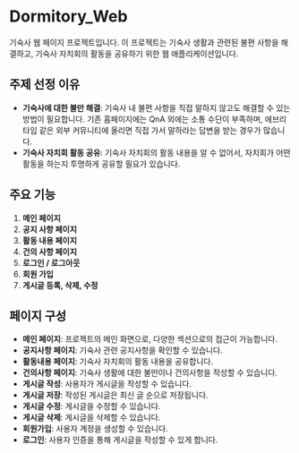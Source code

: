 # Dormitory_Web

기숙사 웹 페이지 프로젝트입니다. 이 프로젝트는 기숙사 생활과 관련된 불편 사항을 해결하고, 기숙사 자치회의 활동을 공유하기 위한 웹 애플리케이션입니다.

## 주제 선정 이유

- **기숙사에 대한 불만 해결**: 기숙사 내 불편 사항을 직접 말하지 않고도 해결할 수 있는 방법이 필요합니다. 기존 홈페이지에는 QnA 외에는 소통 수단이 부족하며, 에브리타임 같은 외부 커뮤니티에 올리면 직접 가서 말하라는 답변을 받는 경우가 많습니다.
- **기숙사 자치회 활동 공유**: 기숙사 자치회의 활동 내용을 알 수 없어서, 자치회가 어떤 활동을 하는지 투명하게 공유할 필요가 있습니다.

## 주요 기능

1. **메인 페이지**
2. **공지 사항 페이지**
3. **활동 내용 페이지**
4. **건의 사항 페이지**
5. **로그인 / 로그아웃**
6. **회원 가입**
7. **게시글 등록, 삭제, 수정**

## 페이지 구성

- **메인 페이지**: 프로젝트의 메인 화면으로, 다양한 섹션으로의 접근이 가능합니다.
- **공지사항 페이지**: 기숙사 관련 공지사항을 확인할 수 있습니다.
- **활동내용 페이지**: 기숙사 자치회의 활동 내용을 공유합니다.
- **건의사항 페이지**: 기숙사 생활에 대한 불만이나 건의사항을 작성할 수 있습니다.
- **게시글 작성**: 사용자가 게시글을 작성할 수 있습니다.
- **게시글 저장**: 작성된 게시글은 최신 글 순으로 저장됩니다.
- **게시글 수정**: 게시글을 수정할 수 있습니다.
- **게시글 삭제**: 게시글을 삭제할 수 있습니다.
- **회원가입**: 사용자 계정을 생성할 수 있습니다.
- **로그인**: 사용자 인증을 통해 게시글을 작성할 수 있게 합니다.
